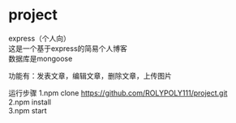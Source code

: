 # project
express（个人向）</br>
这是一个基于express的简易个人博客</br>
数据库是mongoose

功能有：发表文章，编辑文章，删除文章，上传图片

运行步骤
1.npm clone https://github.com/ROLYPOLY111/project.git </br>
2.npm install </br>
3.npm start
